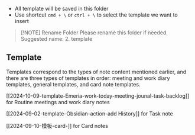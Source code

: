 - All template will be saved in this folder
- Use shortcut `cmd + \` or `ctrl + \` to select the template we want to insert

> [!NOTE] Rename Folder
> Please rename this folder if needed.
> Suggested name: 2. template

## Template

Templates correspond to the types of note content mentioned earlier, and there are three types of templates in order: meeting and work diary templates, general templates, and card note templates.

[[2024-10-09-template-Emeria-work-today-meeting-jounal-task-backlog]] for Routine meetings and work diary notes

[[2024-09-02-template-Obsidian-action-add History]] for Task note

[[2024-09-10-模板-card-<subject>]] for Card notes

